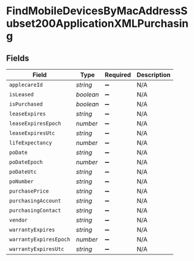 # FindMobileDevicesByMacAddressSubset200ApplicationXMLPurchasing


## Fields

| Field                  | Type                   | Required               | Description            |
| ---------------------- | ---------------------- | ---------------------- | ---------------------- |
| `applecareId`          | *string*               | :heavy_minus_sign:     | N/A                    |
| `isLeased`             | *boolean*              | :heavy_minus_sign:     | N/A                    |
| `isPurchased`          | *boolean*              | :heavy_minus_sign:     | N/A                    |
| `leaseExpires`         | *string*               | :heavy_minus_sign:     | N/A                    |
| `leaseExpiresEpoch`    | *number*               | :heavy_minus_sign:     | N/A                    |
| `leaseExpiresUtc`      | *string*               | :heavy_minus_sign:     | N/A                    |
| `lifeExpectancy`       | *number*               | :heavy_minus_sign:     | N/A                    |
| `poDate`               | *string*               | :heavy_minus_sign:     | N/A                    |
| `poDateEpoch`          | *number*               | :heavy_minus_sign:     | N/A                    |
| `poDateUtc`            | *string*               | :heavy_minus_sign:     | N/A                    |
| `poNumber`             | *string*               | :heavy_minus_sign:     | N/A                    |
| `purchasePrice`        | *string*               | :heavy_minus_sign:     | N/A                    |
| `purchasingAccount`    | *string*               | :heavy_minus_sign:     | N/A                    |
| `purchasingContact`    | *string*               | :heavy_minus_sign:     | N/A                    |
| `vendor`               | *string*               | :heavy_minus_sign:     | N/A                    |
| `warrantyExpires`      | *string*               | :heavy_minus_sign:     | N/A                    |
| `warrantyExpiresEpoch` | *number*               | :heavy_minus_sign:     | N/A                    |
| `warrantyExpiresUtc`   | *string*               | :heavy_minus_sign:     | N/A                    |